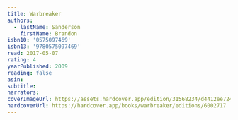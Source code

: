 ```yaml
---
title: Warbreaker
authors:
  - lastName: Sanderson
    firstName: Brandon
isbn10: '0575097469'
isbn13: '9780575097469'
read: 2017-05-07
rating: 4
yearPublished: 2009
reading: false
asin:
subtitle:
narrators:
coverImageUrl: https://assets.hardcover.app/edition/31568234/d4412ee724c86c56d63d31cb7ba0740d8aa48658.jpeg
hardcoverUrl: https://hardcover.app/books/warbreaker/editions/6002717
---
```

